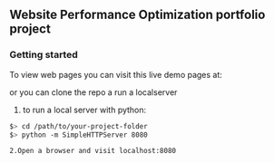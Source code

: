 ## Website Performance Optimization portfolio project

### Getting started
To view web pages you can visit this live demo pages at:

or you can clone the repo a run a localserver

1. to run a local server with python:

  ```bash
  $> cd /path/to/your-project-folder
  $> python -m SimpleHTTPServer 8080
  ```
  ```
2.Open a browser and visit localhost:8080
